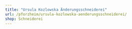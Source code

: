 ```yaml
---
title: "Ursula Kozlowska Änderungsschneiderei"
url: /pforzheim/ursula-kozlowska-aenderungsschneiderei/
shop: Schneiderei
---
```


